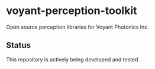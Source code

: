 # voyant-perception-toolkit
Open source perception libraries for Voyant Photonics Inc.

## Status
This repository is actively being developed and tested.
